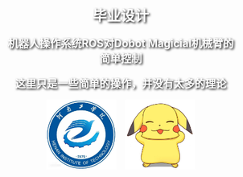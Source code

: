<div style="background-image: url('wallhaven-vq5odm.webp'); background-size: cover; padding: 20px; color: white; text-shadow: 2px 2px 4px #000000;">

<h1 style="text-align: center;">毕业设计</h1>

<h2 style="text-align: center; margin-top: 20px;">机器人操作系统ROS对Dobot Magicial机械臂的简单控制</h2>
<h2 style="text-align: center; margin-top: 20px;">这里只是一些简单的操作，并没有太多的理论</h2>

<div style="text-align:center;">
  <img src="image-1.png" width="30%" style="margin: 0 1.5%;" />
  <img src="image-2.png" width="30%" style="margin: 0 1.5%;" />
</div>
